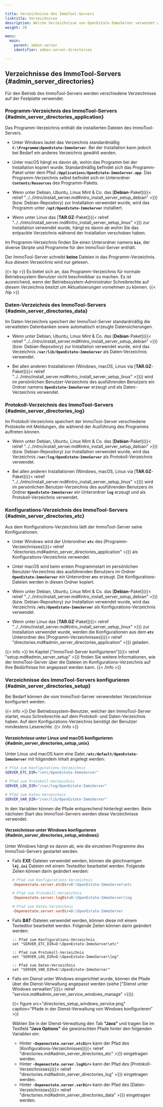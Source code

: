 ```yaml
---

title: Verzeichnisse des ImmoTool-Servers
linktitle: Verzeichnisse
description: Welche Verzeichnisse von OpenEstate-ImmoServer verwendet werden…
weight: 20

menu:
  main:
    parent: admin-server
    identifier: admin-server-directories

---
```


## Verzeichnisse des ImmoTool-Servers {#admin_server_directories}

Für den Betrieb des ImmoTool-Servers werden verschiedene Verzeichnisse auf der Festplatte verwendet.


### Programm-Verzeichnis des ImmoTool-Servers {#admin_server_directories_application}

Das Programm-Verzeichnis enthält die installierten Dateien des ImmoTool-Servers.

-   Unter Windows lautet das Verzeichnis standardmäßig **`C:\Programme\OpenEstate-ImmoServer`**. Bei der Installation kann jedoch bei Bedarf ein anderes Verzeichnis gewählt werden.

-   Unter macOS hängt es davon ab, wohin das Programm bei der Installation kopiert wurde. Standardmäßig befindet sich das Programm-Paket unter dem Pfad **`/Applications/OpenEstate-ImmoServer.app`**. Das Programm-Verzeichnis selbst befindet sich im Unterordner **`Contents/Resources`** des Programm-Pakets.

-   Wenn unter Debian, Ubuntu, Linux Mint & Co. das [**Debian**-Paket]({{< relref "../../intro/install_server.md#intro_install_server_setup_debian" >}}) (bzw. Debian-Repository) zur Installation verwendet wurde, wird das Programm unter **`/opt/OpenEstate-ImmoServer`** installiert.

-   Wenn unter Linux das [**TAR.GZ**-Paket]({{< relref "../../intro/install_server.md#intro_install_server_setup_linux" >}}) zur Installation verwendet wurde, hängt es davon ab wohin Sie das entpackte Verzeichnis während der Installation verschoben haben.

Im Programm-Verzeichnis finden Sie einen Unterordner namens **`bin`**, der diverse Skripte und Programme für den ImmoTool-Server enthält.

Der ImmoTool-Server schreibt **keine** Dateien in das Programm-Verzeichnis. Aus diesem Verzeichnis wird nur gelesen.

{{< tip >}}
Es bietet sich an, das Programm-Verzeichnis für normale Betriebssystem-Benutzer nicht beschreibbar zu machen. Es ist ausreichend, wenn der Betriebssystem-Administrator Schreibrechte auf diesem Verzeichnis besitzt um Aktualisierungen vornehmen zu können. 
{{< /tip >}}


### Daten-Verzeichnis des ImmoTool-Servers {#admin_server_directories_data}

Im Daten-Verzeichnis speichert der ImmoTool-Server standardmäßig die verwalteten Datenbanken sowie automatisch erzeugte Datensicherungen.

-   Wenn unter Debian, Ubuntu, Linux Mint & Co. das [**Debian**-Paket]({{< relref "../../intro/install_server.md#intro_install_server_setup_debian" >}}) (bzw. Debian-Repository) zur Installation verwendet wurde, wird das Verzeichnis **`/var/lib/OpenEstate-ImmoServer`** als Daten-Verzeichnis verwendet.

-   Bei allen anderen Installationen (Windows, macOS, Linux via [**TAR.GZ**-Paket]({{< relref "../../intro/install_server.md#intro_install_server_setup_linux" >}})) wird im persönlichen Benutzer-Verzeichnis des ausführenden Benutzers ein Ordner namens **`OpenEstate-ImmoServer`** erzeugt und als Daten-Verzeichnis verwendet.


### Protokoll-Verzeichnis des ImmoTool-Servers {#admin_server_directories_log}

Im Protokoll-Verzeichnis speichert der ImmoTool-Server verschiedene Protokolle mit Meldungen, die während der Ausführung des Programms auftreten können.

-   Wenn unter Debian, Ubuntu, Linux Mint & Co. das [**Debian**-Paket]({{< relref "../../intro/install_server.md#intro_install_server_setup_debian" >}}) (bzw. Debian-Repository) zur Installation verwendet wurde, wird das Verzeichnis **`/var/log/OpenEstate-ImmoServer`** als Protokoll-Verzeichnis verwendet.

-   Bei allen anderen Installationen (Windows, macOS, Linux via [**TAR.GZ**-Paket]({{< relref "../../intro/install_server.md#intro_install_server_setup_linux" >}})) wird im persönlichen Benutzer-Verzeichnis des ausführenden Benutzers im Ordner **`OpenEstate-ImmoServer`** ein Unterordner **`log`** erzeugt und als Protokoll-Verzeichnis verwendet.


### Konfigurations-Verzeichnis des ImmoTool-Servers {#admin_server_directories_etc}

Aus dem Konfigurations-Verzeichnis lädt der ImmoTool-Server seine Konfigurationen.

-   Unter Windows wird der Unterordner **`etc`** des [Programm-Verzeichnisses]({{< relref "directories.md#admin_server_directories_application" >}}) als Konfigurations-Verzeichnis verwendet.

-   Unter macOS wird beim ersten Programmstart im persönlichen Benutzer-Verzeichnis des ausführenden Benutzers im Ordner **`OpenEstate-ImmoServer`** ein Unterordner **`etc`** erzeugt. Die Konfigurations-Dateien werden in diesen Ordner kopiert. 

-   Wenn unter Debian, Ubuntu, Linux Mint & Co. das [**Debian**-Paket]({{< relref "../../intro/install_server.md#intro_install_server_setup_debian" >}}) (bzw. Debian-Repository) zur Installation verwendet wurde, wird das Verzeichnis **`/etc/OpenEstate-ImmoServer`** als Konfigurations-Verzeichnis verwendet.

-   Wenn unter Linux das [**TAR.GZ**-Paket]({{< relref "../../intro/install_server.md#intro_install_server_setup_linux" >}}) zur Installation verwendet wurde, werden die Konfigurationen aus dem **`etc`** Unterordner des [Programm-Verzeichnisses]({{< relref "directories.md#admin_server_directories_application" >}}) geladen.

{{< info >}}
Im Kapitel ["ImmoTool-Server konfigurieren"]({{< relref "setup.md#admin_server_setup" >}}) finden Sie weitere Informationen, wie der ImmoTool-Server über die Dateien im Konfigurations-Verzeichnis auf Ihre Bedürfnisse hin angepasst werden kann.
{{< /info >}}


### Verzeichnisse des ImmoTool-Servers konfigurieren {#admin_server_directories_setup}

Bei Bedarf können die vom ImmoTool-Server verwendeten Verzeichnisse konfiguriert werden.

{{< info >}}
Der Betriebssystem-Benutzer, welcher den ImmoTool-Server startet, muss Schreibrechte auf dem Protokoll- und Daten-Verzeichnis haben. Auf dem Konfigurations-Verzeichnis benötigt der Benutzer mindestens Leserechte.
{{< /info >}}


#### Verzeichnisse unter Linux und macOS konfigurieren {#admin_server_directories_setup_unix}

Unter Linux und macOS kann eine Datei **`/etc/default/OpenEstate-ImmoServer`** mit folgendem Inhalt angelegt werden:

```bash
# Pfad zum Konfigurations-Verzeichnis
SERVER_ETC_DIR="/etc/OpenEstate-ImmoServer"

# Pfad zum Protokoll-Verzeichnis
SERVER_LOG_DIR="/var/log/OpenEstate-ImmoServer"

# Pfad zum Daten-Verzeichnis
SERVER_VAR_DIR="/var/lib/OpenEstate-ImmoServer"
```

In den Variablen können die Pfade entsprechend hinterlegt werden. Beim nächsten Start des ImmoTool-Servers werden diese Verzeichnisse verwendet.


#### Verzeichnisse unter Windows konfigurieren {#admin_server_directories_setup_windows}

Unter Windows hängt es davon ab, wie die einzelnen Programme des ImmoTool-Servers gestartet werden.

-   Falls **EXE**-Dateien verwendet werden, können die gleichnamigen **`l4j.ini`** Dateien mit einem Texteditor bearbeitet werden. Folgende Zeilen können darin geändert werden:

    ```ini
    # Pfad zum Konfigurations-Verzeichnis
    -Dopenestate.server.etcDir=D:\OpenEstate-ImmoServer\etc
    
    # Pfad zum Protokoll-Verzeichnis
    -Dopenestate.server.logDir=D:\OpenEstate-ImmoServer\log
    
    # Pfad zum Daten-Verzeichnis
    -Dopenestate.server.varDir=D:\OpenEstate-ImmoServer
    ```

-   Falls **BAT**-Dateien verwendet werden, können diese mit einem Texteditor bearbeitet werden. Folgende Zeilen können darin geändert werden:

    ```batch
    :: Pfad zum Konfigurations-Verzeichnis
    set "SERVER_ETC_DIR=D:\OpenEstate-ImmoServer\etc"
    
    :: Pfad zum Protokoll-Verzeichnis
    set "SERVER_LOG_DIR=D:\OpenEstate-ImmoServer\log"
    
    :: Pfad zum Daten-Verzeichnis
    set "SERVER_VAR_DIR=D:\OpenEstate-ImmoServer"
    ```
    
-   Falls ein Dienst unter Windows eingerichtet wurde, können die Pfade über die Dienst-Verwaltung angepasst werden (siehe ["Dienst unter Windows verwalten"]({{< relref "service.md#admin_server_service_windows_manage" >}})).

    {{< figure src="directories_setup_windows_service.png" caption="Pfade in der Dienst-Verwaltung von Windows konfigurieren" >}}
    
    Wählen Sie in der Dienst-Verwaltung den Tab **"Java"** und tragen Sie im Textfeld **"Java Options"** die gewünschten Pfade hinter den folgenden Variablen ein:
    
    -   Hinter **`-Dopenestate.server.etcDir=`** kann der Pfad des [Konfigurations-Verzeichnisses]({{< relref "directories.md#admin_server_directories_etc" >}}) eingetragen werden.
    -   Hinter **`-Dopenestate.server.logDir=`** kann der Pfad des [Protokoll-Verzeichnisses]({{< relref "directories.md#admin_server_directories_log" >}}) eingetragen werden.
    -   Hinter **`-Dopenestate.server.varDir=`** kann der Pfad des [Daten-Verzeichnisses]({{< relref "directories.md#admin_server_directories_data" >}}) eingetragen werden.

